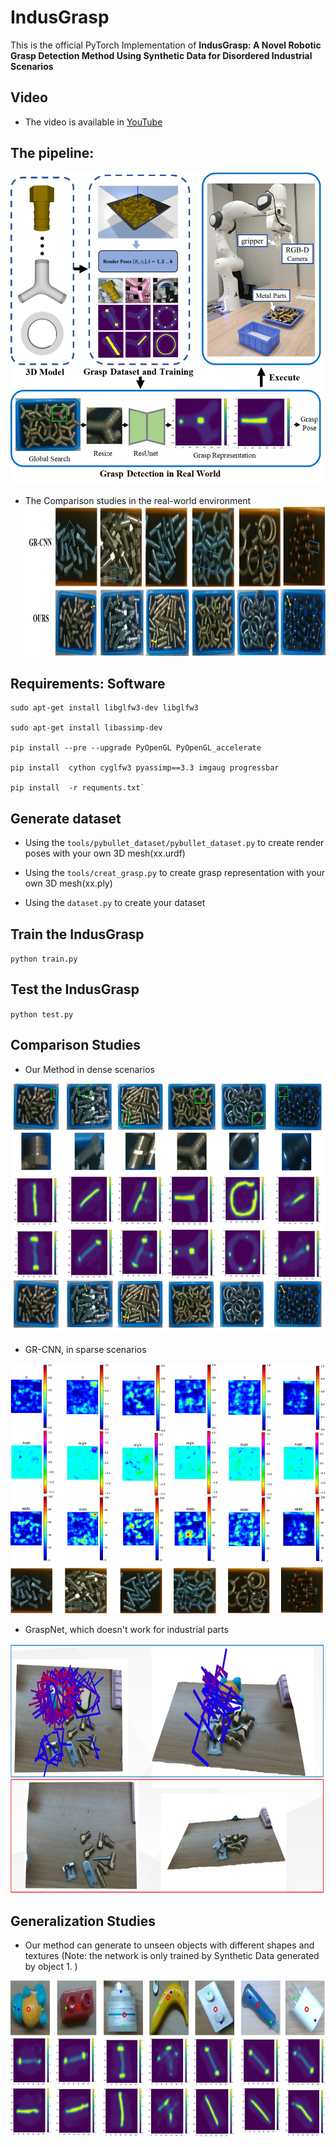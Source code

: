 # IndusGrasp
This is the official PyTorch Implementation of **IndusGrasp: A Novel Robotic Grasp Detection Method Using Synthetic
Data for Disordered Industrial Scenarios**


## Video
- The video is available in [YouTube](https://youtu.be/lmlCMYdMw5g)

## The pipeline:

<img src="image/all.png" width="500" height="500"/><br/>

- The Comparison studies in the real-world environment
<img src="image/compare.png" width="950" height="240"/><br/>


## Requirements: Software
  ```shell
sudo apt-get install libglfw3-dev libglfw3  

sudo apt-get install libassimp-dev   

pip install --pre --upgrade PyOpenGL PyOpenGL_accelerate 

pip install  cython cyglfw3 pyassimp==3.3 imgaug progressbar

pip install  -r requments.txt`
  ```

## Generate dataset
- Using the `tools/pybullet_dataset/pybullet_dataset.py` to create render poses with your own 3D mesh(xx.urdf)

- Using the `tools/creat_grasp.py` to create grasp representation with your own 3D mesh(xx.ply)

- Using the `dataset.py` to create your dataset

## Train the IndusGrasp
`python train.py`

## Test the IndusGrasp
`python test.py `

## Comparison Studies
- Our Method  in dense scenarios

<img src="image/our.png" width="650" height="400"/><br/>


- GR-CNN, in sparse scenarios

<img src="image/grcnn.png" width="650" height="400"/><br/>


- GraspNet, which doesn't work for industrial parts

<img src="image/graspnet.png" width="650" height="400"/><br/>

## Generalization Studies
- Our method can generate to unseen objects with different shapes and textures
(Note: the network is only trained by Synthetic Data generated by object 1. )

<img src="image/generate.png" width="600" height="250"/><br/>

